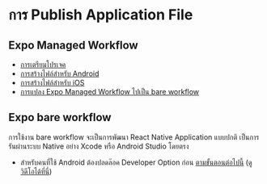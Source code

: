 # การ Publish Application File

## Expo Managed Workflow

- [การเตรียมโปรเจค](1-prepare-publish.md)
- [การสร้างไฟล์สำหรับ Android](2-publish-android.md)
- [การสร้างไฟล์สำหรับ iOS](3-publish-ios.md)
- [การแปลง Expo Managed Workflow ไปเป็น bare workflow](4-managed-to-bare.md)

## Expo bare workflow

การใช้งาน bare workflow จะเป็นการพัฒนา React Native Application แบบปกติ เป็นการรันผ่านระบบ Native อย่าง Xcode หรือ Android Studio โดยตรง

- สำหรับคนที่ใช้ Android ต้องปลดล๊อค Developer Option ก่อน [ตามขั้นตอนต่อไปนี้](https://nextflow.in.th/2014/enable-android-developer-option/) ([ดูวิดีโอได้ที่นี่](https://www.youtube.com/watch?v=eMObL8hNzec))

